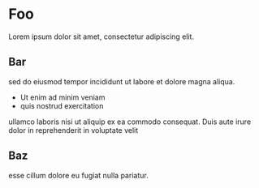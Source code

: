 # Foo

Lorem ipsum dolor sit amet, consectetur adipiscing elit.

## Bar

sed do eiusmod tempor incididunt ut labore et dolore magna
aliqua.

- Ut enim ad minim veniam
- quis nostrud exercitation

ullamco laboris nisi ut aliquip ex ea commodo consequat.
Duis aute irure dolor in reprehenderit in voluptate velit
<!-- END_TF_DOCS -->

## Baz

esse cillum dolore eu fugiat nulla pariatur.
